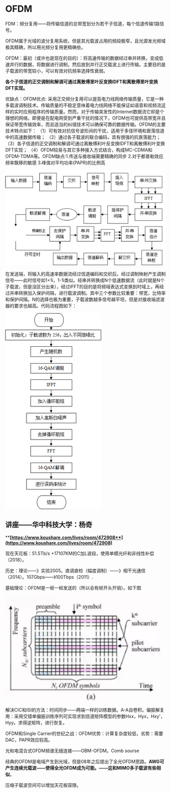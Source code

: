 # OFDM

FDM：频分复用——将传输信道的总带宽划分为若干子信道，每个信道传输1路信号。

OFDM属于光域的波分复用系统，但是其光载波占用的频段极窄，且光源发光频域极其精确，所以用光频分复用更精确些。

OFDM：最初（或许也是现在的目的）：将高速传输的数据经过串并转换，变成低速并行的数据，将数据进行调制，然后放到并行正交载波上进行传输。主要目的是子载波的带宽较小，可以有效对抗频率选择性衰弱。

**各个子信道的正交调制和解调可通过离散傅里叶反变换IDFT和离散傅里叶变换DFT实现。**

优缺点：OFDM优点: 采用正交频分复用可以提高电力线网络传输质量，它是一种多载波调制技术。传输质量的不稳定意味着电力线网络不能保证如语音和视频流这样的实时应用程序的传输质量。然而，对于传输突发性的Internet数据流它却是个理想的网络。即便是在配电网受到严重干扰的情况下，OFDM也可提供高带宽并且保证带宽传输效率，而且适当的纠错技术可以确保可靠的数据传输。OFDM的主要技术特点如下： （1）可有效对抗信号波形间的干扰，适用于多径环境和衰落信道中的高速数据传输； （2）通过各子载波的联合编码，具有很强的抗衰落能力； （3）各子信道的正交调制和解调可通过离散傅利叶反变换IDFT和离散傅利叶变换DFT实现； （4）OFDM较易与其它多种接入方式结合，构成MC-CDMA和OFDM-TDMA等。OFDM缺点:1.传送与接收端需要精确的同步 2.对于都普勒效应频率飘移的敏感 3.峰值对平均功率(PAPR)的比例高

![OFDM系统图](../../.gitbook/assets/tu-pian-1.png)

在发送端，将输入的高速率数据流经过信道编码和交织后，经过调制映射产生调制信号——此时信号如1+1i，1-1i类似。经串并转换成N个低速数据流（此时就是N个子载波，但是没区分出来），经过IFFT的目的是将频域表达式变换到时域上，再经过并串转换加入保护间隔，进行载波调制。其中三个参数比较重要：带宽，比特率和保护间隔。N的选择也极为重要，子载波数越多信号越平坦，但是对接收端滤波器的要求也越高。代码流程图如下：

![](../../.gitbook/assets/tu-pian-2.png)

## 讲座——华中科技大学：杨奇

****[**https://www.koushare.com/lives/room/472908**](https://www.koushare.com/lives/room/472908)****

现在天花板：51.5Tb/s +17107KM的C加L波段，使用单模光纤和非线性补偿（2018）。

历史：理论——》实验2005。直调直检（幅度调制）——》相干光通信（2014）。107Gbps——》100Tbps（2011）.

基础理论：OFDM是一帧一帧发送的（所以会有帧开头开销）。如下图

![](<../../.gitbook/assets/image (38).png>)

解决CIC和ISI的方法：时间同步——两端一样的训练数据。A-A自卷积。偏振解复用：采用交错单偏振训练序列可实现求到信道矩阵模型的参数Hxx，Hyx，Hxy'，Hyy。求得逆矩阵，进行恢复。

OFDM和Single Carrier的世纪之战：OFDM优势：计算复杂度较低，劣势：需要DAC，PAPR效应较高。

光和电混合式OFDM频谱无缝连接——OBM-OFDM。Comb sourse

经典的OFDM是电域产生到光域，但是08年之后提出了全光OFDM思路。**AWG可产生连续光载波——使得全光OFDM成为可能。——这和MIMO多子载波有些相似**。

压缩子载波空间可以增加天花板容限。
